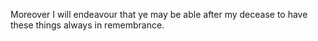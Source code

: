 Moreover I will endeavour that ye may be able after my decease to have these things always in remembrance.
